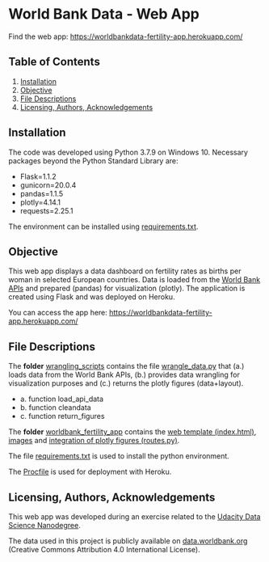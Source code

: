 # World Bank Data - Web App
Find the web app: https://worldbankdata-fertility-app.herokuapp.com/ 

## Table of Contents
1. [Installation](#installation)
2. [Objective](#objective)
3. [File Descriptions](#file-descriptions)
4. [Licensing, Authors, Acknowledgements](#licensing-authors-acknowledgements)

## Installation
The code was developed using Python 3.7.9 on Windows 10. Necessary packages beyond the Python Standard Library are:

- Flask=1.1.2
- gunicorn=20.0.4
- pandas=1.1.5
- plotly=4.14.1
- requests=2.25.1

The environment can be installed using [requirements.txt](https://github.com/MareikeHeller/worldbankdata-web-app/blob/main/requirements.txt).

## Objective

This web app displays a data dashboard on fertility rates as births per woman in selected European countries.
Data is loaded from the [World Bank APIs](https://datahelpdesk.worldbank.org/knowledgebase/articles/889386-developer-information-overview)
and prepared (pandas) for visualization (plotly). The application is created using Flask and was deployed on Heroku.

You can access the app here: https://worldbankdata-fertility-app.herokuapp.com/

## File Descriptions
The **folder** [wrangling_scripts](https://github.com/MareikeHeller/worldbankdata-web-app/tree/main/wrangling_scripts) contains the file [wrangle_data.py](https://github.com/MareikeHeller/worldbankdata-web-app/blob/main/wrangling_scripts/wrangle_data.py) that
(a.) loads data from the World Bank APIs,
(b.) provides data wrangling for visualization purposes and
(c.) returns the plotly figures (data+layout). 

- a. function load_api_data
- b. function cleandata
- c. function return_figures

The **folder** [worldbank_fertility_app](https://github.com/MareikeHeller/worldbankdata-web-app/tree/main/worldbank_fertility_app) contains the [web template (index.html)](https://github.com/MareikeHeller/worldbankdata-web-app/blob/main/worldbank_fertility_app/templates/index.html), [images](https://github.com/MareikeHeller/worldbankdata-web-app/tree/main/worldbank_fertility_app/static/img) and [integration of plotly figures (routes.py)](https://github.com/MareikeHeller/worldbankdata-web-app/blob/main/worldbank_fertility_app/routes.py).

The file [requirements.txt](https://github.com/MareikeHeller/worldbankdata-web-app/blob/main/requirements.txt) is used to install the python environment.

The [Procfile](https://github.com/MareikeHeller/worldbankdata-web-app/blob/main/Procfile) is used for deployment with Heroku.

## Licensing, Authors, Acknowledgements
This web app was developed during an exercise related to the [Udacity Data Science Nanodegree](https://www.udacity.com/course/data-scientist-nanodegree--nd025).

The data used in this project is publicly available on [data.worldbank.org](https://data.worldbank.org/) (Creative Commons Attribution 4.0 International License).
